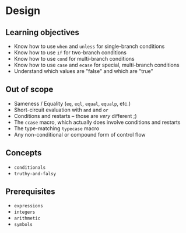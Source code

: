 # Design

## Learning objectives

- Know how to use `when` and `unless` for single-branch conditions
- Know how to use `if` for two-branch conditions
- Know how to use `cond` for multi-branch conditions
- Know how to use `case` and `ecase` for special, multi-branch conditions
- Understand which values are "false" and which are "true"

## Out of scope

- Sameness / Equality (`eq`, `eql`, `equal`, `equalp`, etc.)
- Short-circuit evaluation with `and` and `or`
- Conditions and restarts – those are _very_ different ;)
- The `ccase` macro, which actually does involve conditions and restarts
- The type-matching `typecase` macro
- Any non-conditional or compound form of control flow

## Concepts

- `conditionals`
- `truthy-and-falsy`

## Prerequisites

- `expressions`
- `integers`
- `arithmetic`
- `symbols`
